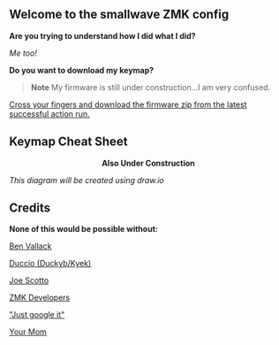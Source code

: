 ## Welcome to the smallwave ZMK config

**Are you trying to understand how I did what I did?**

*Me too!*

**Do you want to download my keymap?**

> **Note**
> My firmware is still under construction...I am very confused.

[Cross your fingers and download the firmware zip from the latest successful action run.](https://github.com/RosenNX6/zmk-config-smallwave/actions)

## Keymap Cheat Sheet

<div align="center">

  **Also Under Construction**

</div>

*This diagram will be created using draw.io*

## Credits ##

**None of this would be possible without:**

[Ben Vallack](https://github.com/benvallack)

[Duccio (Duckyb/Kyek)](https://github.com/duckyb)

[Joe Scotto](https://github.com/joe-scotto)

[ZMK Developers](https://zmk.dev/docs)

["Just google it"](https://www.google.com)

[Your Mom](www.yourmom.com)
